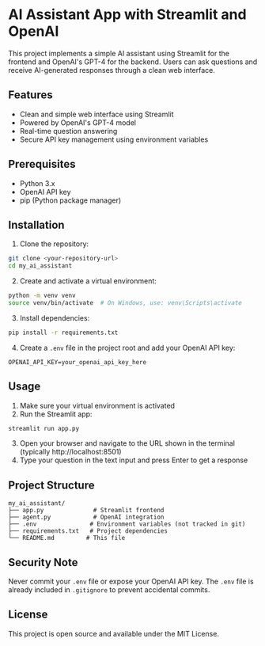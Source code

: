# AI Assistant App with Streamlit and OpenAI

This project implements a simple AI assistant using Streamlit for the frontend and OpenAI's GPT-4 for the backend. Users can ask questions and receive AI-generated responses through a clean web interface.

## Features

- Clean and simple web interface using Streamlit
- Powered by OpenAI's GPT-4 model
- Real-time question answering
- Secure API key management using environment variables

## Prerequisites

- Python 3.x
- OpenAI API key
- pip (Python package manager)

## Installation

1. Clone the repository:
```bash
git clone <your-repository-url>
cd my_ai_assistant
```

2. Create and activate a virtual environment:
```bash
python -m venv venv
source venv/bin/activate  # On Windows, use: venv\Scripts\activate
```

3. Install dependencies:
```bash
pip install -r requirements.txt
```

4. Create a `.env` file in the project root and add your OpenAI API key:
```
OPENAI_API_KEY=your_openai_api_key_here
```

## Usage

1. Make sure your virtual environment is activated
2. Run the Streamlit app:
```bash
streamlit run app.py
```
3. Open your browser and navigate to the URL shown in the terminal (typically http://localhost:8501)
4. Type your question in the text input and press Enter to get a response

## Project Structure

```
my_ai_assistant/
├── app.py              # Streamlit frontend
├── agent.py            # OpenAI integration
├── .env               # Environment variables (not tracked in git)
├── requirements.txt   # Project dependencies
└── README.md         # This file
```

## Security Note

Never commit your `.env` file or expose your OpenAI API key. The `.env` file is already included in `.gitignore` to prevent accidental commits.

## License

This project is open source and available under the MIT License. 